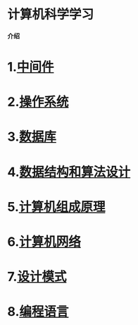 # 计算机科学学习

#### 介绍

# 1.[中间件](https://gitee.com/JKcoding/computer-science/tree/master/%E4%B8%AD%E9%97%B4%E4%BB%B6)

# 2.[操作系统](https://gitee.com/JKcoding/computer-science/tree/master/%E6%93%8D%E4%BD%9C%E7%B3%BB%E7%BB%9F)

# 3.[数据库](https://gitee.com/JKcoding/computer-science/tree/master/%E6%95%B0%E6%8D%AE%E5%BA%93)

# 4.[数据结构和算法设计](https://gitee.com/JKcoding/computer-science/tree/master/%E6%95%B0%E6%8D%AE%E7%BB%93%E6%9E%84%E5%92%8C%E7%AE%97%E6%B3%95%E8%AE%BE%E8%AE%A1)

# 5.[计算机组成原理](https://gitee.com/JKcoding/computer-science/tree/master/%E8%AE%A1%E7%AE%97%E6%9C%BA%E7%BB%84%E6%88%90%E5%8E%9F%E7%90%86)

# 6.[计算机网络](https://gitee.com/JKcoding/computer-science/tree/master/%E8%AE%A1%E7%AE%97%E6%9C%BA%E7%BD%91%E7%BB%9C)

# 7.[设计模式](https://gitee.com/JKcoding/computer-science/tree/master/%E8%AE%BE%E8%AE%A1%E6%A8%A1%E5%BC%8F)

# 8.[编程语言](https://gitee.com/JKcoding/computer-science/tree/master/%E7%BC%96%E7%A8%8B%E8%AF%AD%E8%A8%80)
